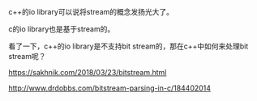 c++的io library可以说将stream的概念发扬光大了。

c的io library也是基于stream的。

看了一下，c++的io library是不支持bit stream的，那在c++中如何来处理bit stream呢？

https://sakhnik.com/2018/03/23/bitstream.html

http://www.drdobbs.com/bitstream-parsing-in-c/184402014